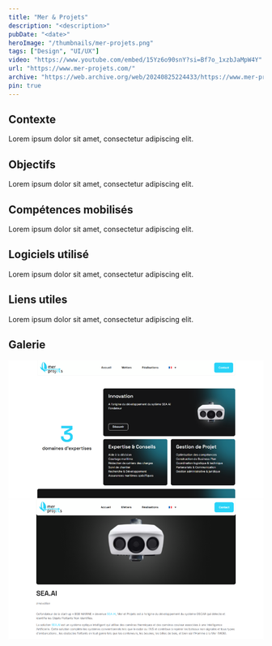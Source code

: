 ```yaml
---
title: "Mer & Projets"
description: "<description>"
pubDate: "<date>"
heroImage: "/thumbnails/mer-projets.png"
tags: ["Design", "UI/UX"]
video: "https://www.youtube.com/embed/15Yz6o90snY?si=Bf7o_1xzbJaMpW4Y"
url: "https://www.mer-projets.com/"
archive: "https://web.archive.org/web/20240825224433/https://www.mer-projets.com/"
pin: true
---
```


## Contexte
Lorem ipsum dolor sit amet, consectetur adipiscing elit.

## Objectifs
Lorem ipsum dolor sit amet, consectetur adipiscing elit.

## Compétences mobilisés
Lorem ipsum dolor sit amet, consectetur adipiscing elit.

## Logiciels utilisé
Lorem ipsum dolor sit amet, consectetur adipiscing elit.

## Liens utiles
Lorem ipsum dolor sit amet, consectetur adipiscing elit.

## Galerie
![mer-projets Image 1](src/assets/projects/mer-projets/merprojets1.png)
![mer-projets Image 2](src/assets/projects/mer-projets/merprojets2.png)

